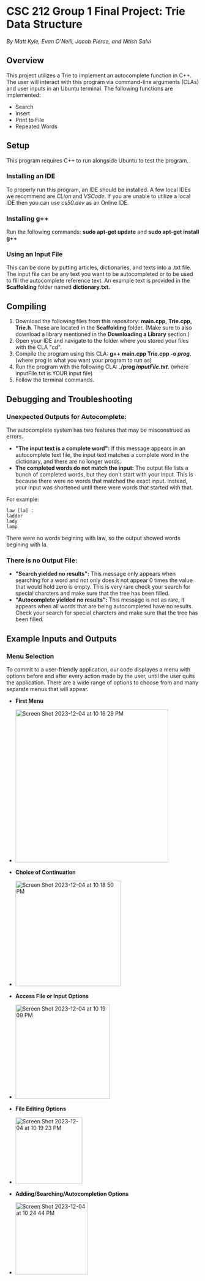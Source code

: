 # CSC 212 Group 1 Final Project: Trie Data Structure
*By Matt Kyle, Evan O'Neill, Jacob Pierce, and Nitish Salvi*

## Overview
This project utilizes a Trie to implement an autocomplete function in C++. The user will interact with this program via command-line arguments (CLAs) and user inputs in an Ubuntu terminal. The following functions are implemented:
- Search
- Insert
- Print to File
- Repeated Words
  
## Setup
This program requires C++ to run alongside Ubuntu to test the program. 
### Installing an IDE
To properly run this program, an IDE should be installed. A few local IDEs we recommend are *CLion* and *VSCode*. If you are unable to utilize a local IDE then you can use *cs50.dev* as an Online IDE.
### Installing g++
Run the following commands:
**sudo apt-get update** and
**sudo apt-get install g++**
### Using an Input File
This can be done by putting articles, dictionaries, and texts into a .txt file. The input file can be any text you want to be autocompleted or to be used to fill the autocomplete reference text. An example text is provided in the **Scaffolding** folder named **dictionary.txt.**

## Compiling
1. Download the following files from this repository: **main.cpp**, **Trie.cpp**, **Trie.h**. These are located in the **Scaffolding** folder. (Make sure to also download a library mentioned in the **Downloading a Library** section.)
2. Open your IDE and navigate to the folder where you stored your files with the CLA "cd".
3. Compile the program using this CLA: **g++ main.cpp Trie.cpp -o *prog***. (where prog is what you want your program to run as)
4. Run the program with the following CLA: **./prog *inputFile.txt***. (where inputFile.txt is YOUR input file)
5. Follow the terminal commands.
## Debugging and Troubleshooting
### Unexpected Outputs for Autocomplete:
The autocomplete system has two features that may be misconstrued as errors.
  - **"The input text is a complete word":** If this message appears in an autocomplete text file, the input text matches a complete word in the dictionary, and there are no longer words.
  - **The completed words do not match the input:** The output file lists a bunch of completed words, but they don't start with your input. This is because there were no words that matched the exact input. Instead, your input was shortened until there were words that started with that.

For example:

  	law [la] :
	ladder
	lady
	lamp
There were no words begining with law, so the output showed words begining with la.

### There is no Output File:

- **"Search yielded no results":** This message only appears when searching for a word and not only does it not appear 0 times the value that would hold zero is empty. This is very rare check your search for special charcters and make sure that the tree has been filled.
- **"Autocomplete yielded no results":** This message is not as rare, it appears when all words that are being autocompleted have no results. Check your search for special charcters and make sure that the tree has been filled.

## Example Inputs and Outputs

### Menu Selection

To commit to a user-friendly application, our code displayes a menu with options before and after every action made by the user, until the user quits the application. There are a wide range of options to choose from and many separate menus that will appear.

- **First Menu**
- <img width="399" alt="Screen Shot 2023-12-04 at 10 16 29 PM" src="https://github.com/matt8011/Term-Project/assets/123590351/95b46caf-34a3-4683-b3f4-569c0f87c31c">

- **Choice of Continuation**
- <img width="275" alt="Screen Shot 2023-12-04 at 10 18 50 PM" src="https://github.com/matt8011/Term-Project/assets/123590351/deec0517-8f37-409a-bebd-1ea2bc10b45b">

- **Access File or Input Options**
- <img width="246" alt="Screen Shot 2023-12-04 at 10 19 09 PM" src="https://github.com/matt8011/Term-Project/assets/123590351/05ad6b3b-3ae1-4f6e-8bd0-ad5009e23e60">

- **File Editing Options**
- <img width="174" alt="Screen Shot 2023-12-04 at 10 19 23 PM" src="https://github.com/matt8011/Term-Project/assets/123590351/693d5e40-a092-4641-9b72-f95d606680f6">

- **Adding/Searching/Autocompletion Options**
- <img width="188" alt="Screen Shot 2023-12-04 at 10 24 44 PM" src="https://github.com/matt8011/Term-Project/assets/123590351/58f8b2ff-3d81-4243-8ca2-7981bd5add89">



